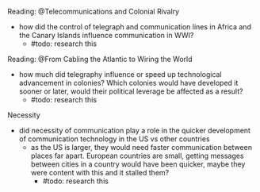 
Reading: @Telecommunications and Colonial Rivalry

- how did the control of telegraph and communication lines in Africa and the Canary Islands influence communication in WWI?
	-  #todo: research this


Reading: @From Cabling the Atlantic to Wiring the World

- how much did telegraphy influence or speed up technological advancement in colonies? Which colonies would have developed it sooner or later, would their political leverage be affected as a result?
	- #todo: research this

Necessity

- did necessity of communication play a role in the quicker development of communication technology in the US vs other countries
	- as the US is larger, they would need faster communication between places far apart. European countries are small, getting messages between cities in a country would have been quicker, maybe they were content with this and it stalled them?
		- #todo: research this